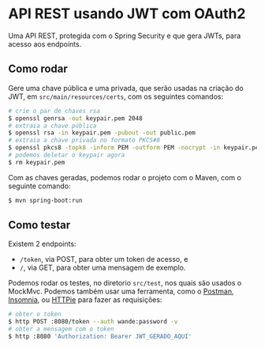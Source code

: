 # API REST usando JWT com OAuth2

Uma API REST, protegida com o Spring Security e que gera JWTs, 
para acesso aos endpoints.

## Como rodar

Gere uma chave pública e uma privada, que serão usadas na criação do JWT, 
em `src/main/resources/certs`, com os seguintes comandos:

```sh
# crie o par de chaves rsa
$ openssl genrsa -out keypair.pem 2048
# extraia a chave pública
$ openssl rsa -in keypair.pem -pubout -out public.pem
# extraia a chave privada no formato PKCS#8
$ openssl pkcs8 -topk8 -inform PEM -outform PEM -nocrypt -in keypair.pem -out private.pem
# podemos deletar o keypair agora
$ rm keypair.pem
```

Com as chaves geradas, podemos rodar o projeto com o Maven, com o seguinte comando:

```sh
$ mvn spring-boot:run
```

## Como testar

Existem 2 endpoints: 
 - `/token`, via POST, para obter um token de acesso, e 
 - `/`, via GET, para obter uma mensagem de exemplo.

Podemos rodar os testes, no diretorio `src/test`, nos quais são usados
o MockMvc. Podemos também usar uma ferramenta, como o 
[Postman](https://www.postman.com), [Insomnia](https://insomnia.rest), 
ou [HTTPie](https://httpie.io) para fazer as requisições:

```sh
# obter o token
$ http POST :8080/token --auth wande:password -v
# obter a mensagem com o token
$ http :8080 'Authorization: Bearer JWT_GERADO_AQUI'
```


